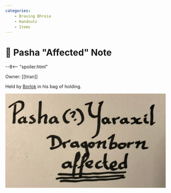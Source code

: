 ```yaml
---
categories:
    - Braving Bhreia
    - Handouts
    - Items
---
```

# 🔐 Pasha "Affected" Note

--8<-- "spoiler.html"

Owner: [[tiran]]

Held by [Borlok](../../adventures/dauriels-mansion/npcs/borlok-orsel.md) in his bag of holding.

![Pasha (?) Yaraxil Dragonborn Affected](../../assets/images/pasha-affected.png)

